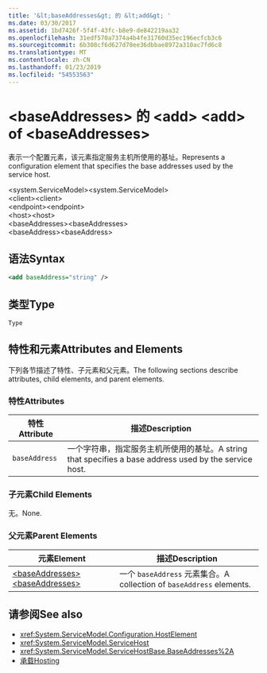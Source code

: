 ```yaml
---
title: '&lt;baseAddresses&gt; 的 &lt;add&gt; '
ms.date: 03/30/2017
ms.assetid: 1bd7426f-5f4f-43fc-b8e9-de842219aa32
ms.openlocfilehash: 31edf570a7374a4b4fe31760d35ec196ecfcb3c6
ms.sourcegitcommit: 6b308cf6d627d78ee36dbbae8972a310ac7fd6c8
ms.translationtype: MT
ms.contentlocale: zh-CN
ms.lasthandoff: 01/23/2019
ms.locfileid: "54553563"
---
```

# <a name="ltaddgt-of-ltbaseaddressesgt"></a><span data-ttu-id="bb601-102">&lt;baseAddresses&gt; 的 &lt;add&gt; </span><span class="sxs-lookup"><span data-stu-id="bb601-102">&lt;add&gt; of &lt;baseAddresses&gt;</span></span>
<span data-ttu-id="bb601-103">表示一个配置元素，该元素指定服务主机所使用的基址。</span><span class="sxs-lookup"><span data-stu-id="bb601-103">Represents a configuration element that specifies the base addresses used by the service host.</span></span>  
  
 <span data-ttu-id="bb601-104">\<system.ServiceModel></span><span class="sxs-lookup"><span data-stu-id="bb601-104">\<system.ServiceModel></span></span>  
<span data-ttu-id="bb601-105">\<client></span><span class="sxs-lookup"><span data-stu-id="bb601-105">\<client></span></span>  
<span data-ttu-id="bb601-106">\<endpoint></span><span class="sxs-lookup"><span data-stu-id="bb601-106">\<endpoint></span></span>  
<span data-ttu-id="bb601-107">\<host></span><span class="sxs-lookup"><span data-stu-id="bb601-107">\<host></span></span>  
<span data-ttu-id="bb601-108">\<baseAddresses></span><span class="sxs-lookup"><span data-stu-id="bb601-108">\<baseAddresses></span></span>  
<span data-ttu-id="bb601-109">\<baseAddress></span><span class="sxs-lookup"><span data-stu-id="bb601-109">\<baseAddress></span></span>  
  
## <a name="syntax"></a><span data-ttu-id="bb601-110">语法</span><span class="sxs-lookup"><span data-stu-id="bb601-110">Syntax</span></span>  
  
```xml  
<add baseAddress="string" />
```  
  
## <a name="type"></a><span data-ttu-id="bb601-111">类型</span><span class="sxs-lookup"><span data-stu-id="bb601-111">Type</span></span>  
 `Type`  
  
## <a name="attributes-and-elements"></a><span data-ttu-id="bb601-112">特性和元素</span><span class="sxs-lookup"><span data-stu-id="bb601-112">Attributes and Elements</span></span>  
 <span data-ttu-id="bb601-113">下列各节描述了特性、子元素和父元素。</span><span class="sxs-lookup"><span data-stu-id="bb601-113">The following sections describe attributes, child elements, and parent elements.</span></span>  
  
### <a name="attributes"></a><span data-ttu-id="bb601-114">特性</span><span class="sxs-lookup"><span data-stu-id="bb601-114">Attributes</span></span>  
  
|<span data-ttu-id="bb601-115">特性</span><span class="sxs-lookup"><span data-stu-id="bb601-115">Attribute</span></span>|<span data-ttu-id="bb601-116">描述</span><span class="sxs-lookup"><span data-stu-id="bb601-116">Description</span></span>|  
|---------------|-----------------|  
|`baseAddress`|<span data-ttu-id="bb601-117">一个字符串，指定服务主机所使用的基址。</span><span class="sxs-lookup"><span data-stu-id="bb601-117">A string that specifies a base address used by the service host.</span></span>|  
  
### <a name="child-elements"></a><span data-ttu-id="bb601-118">子元素</span><span class="sxs-lookup"><span data-stu-id="bb601-118">Child Elements</span></span>  
 <span data-ttu-id="bb601-119">无。</span><span class="sxs-lookup"><span data-stu-id="bb601-119">None.</span></span>  
  
### <a name="parent-elements"></a><span data-ttu-id="bb601-120">父元素</span><span class="sxs-lookup"><span data-stu-id="bb601-120">Parent Elements</span></span>  
  
|<span data-ttu-id="bb601-121">元素</span><span class="sxs-lookup"><span data-stu-id="bb601-121">Element</span></span>|<span data-ttu-id="bb601-122">描述</span><span class="sxs-lookup"><span data-stu-id="bb601-122">Description</span></span>|  
|-------------|-----------------|  
|[<span data-ttu-id="bb601-123">\<baseAddresses></span><span class="sxs-lookup"><span data-stu-id="bb601-123">\<baseAddresses></span></span>](../../../../../docs/framework/configure-apps/file-schema/wcf/baseaddresses.md)|<span data-ttu-id="bb601-124">一个 `baseAddress` 元素集合。</span><span class="sxs-lookup"><span data-stu-id="bb601-124">A collection of `baseAddress` elements.</span></span>|  
  
## <a name="see-also"></a><span data-ttu-id="bb601-125">请参阅</span><span class="sxs-lookup"><span data-stu-id="bb601-125">See also</span></span>
- <xref:System.ServiceModel.Configuration.HostElement>
- <xref:System.ServiceModel.ServiceHost>
- <xref:System.ServiceModel.ServiceHostBase.BaseAddresses%2A>
- [<span data-ttu-id="bb601-126">承载</span><span class="sxs-lookup"><span data-stu-id="bb601-126">Hosting</span></span>](../../../../../docs/framework/wcf/feature-details/hosting.md)
